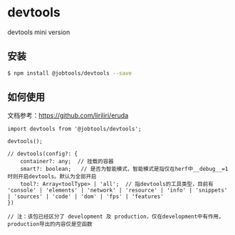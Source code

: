 # devtools

devtools mini version

## 安装

```bash
$ npm install @jobtools/devtools --save
```

## 如何使用

文档参考：https://github.com/liriliri/eruda


```
import devtools from '@jobtools/devtools';

devtools();

// devtools(config?: {
    container?: any;  // 挂载的容器
    smart?: boolean;   // 是否为智能模式，智能模式是指仅在herf中__debug__=1时则开启devtools。默认为全部开启
    tool?: Array<toolType> | 'all';  // 指devtools的工具类型，目前有 'console' | 'elements' | 'network' | 'resource' | 'info' | 'snippets' | 'sources' | 'code' | 'dom' | 'fps' | 'features'
})

// 注：该包已经区分了 development 及 production，仅在development中有作用，production导出的内容仅是空函数
```
